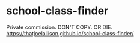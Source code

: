 # school-class-finder
Private commission. DON'T COPY. OR DIE.
https://thatjoelallison.github.io/school-class-finder/
